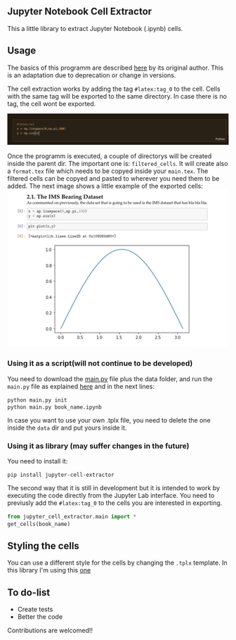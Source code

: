 ## Jupyter Notebook Cell Extractor
This a little library to extract Jupyter Notebook (.ipynb) cells.  

## Usage
The basics of this programm are described [here](https://stackoverflow.com/questions/55057888/difficult-workflow-writing-latex-book-full-of-python-code) by its original author. This is an adaptation due to deprecation or change in versions.  

The cell extraction works by adding the tag ```#latex:tag_0``` to the cell.  Cells with the same tag will be exported to the same directory. In case there is no tag, the cell wont be exported.  

![cell](assets/img/cell_tag.png)  

Once the programm is executed, a couple of directorys will be created inside the parent dir. The important one is: ```filtered_cells```. It will create also a ```format.tex``` file which needs to be copyed inside your ```main.tex```. The filtered cells can be copyed and pasted to wherever you need them to be added. The next image shows a little example of the exported cells:
![exported_cell](assets/img/exported_cell_example.png)
### Using it as a script(will not continue to be developed)
You need to download the [main.py](https://github.com/jaimebw/jupyter_cell_extractor/blob/main/src/jupyter_cell_extractor/main.py) file plus the data folder, and run the ```main.py``` file as explained [here](https://stackoverflow.com/questions/55057888/difficult-workflow-writing-latex-book-full-of-python-code) and in the next lines:
```
python main.py init
python main.py book_name.ipynb
```  
In case you want to use your own .tplx file, you need to delete the one inside the ```data``` dir and put yours inside it. 
### Using it as library (may suffer changes in the future)
You need to install it:
```
pip install jupyter-cell-extractor
```
The second way that it is still in development but it is intended to work by executing the code directly from the Jupyter Lab interface. You need to previusly add the ```#latex:tag_0``` to the cells you are interested in exporting. 
```python
from jupyter_cell_extractor.main import *
get_cells(book_name)
```
## Styling the cells  
You can use a different style for the cells by changing the ```.tplx``` template. In this library I'm using this [one](https://github.com/t-makaro/nb_pdf_template/blob/master/nb_pdf_template/templates/classic.tplx)
## To do-list 

* Create tests
* Better the code

Contributions are welcomed!! 

